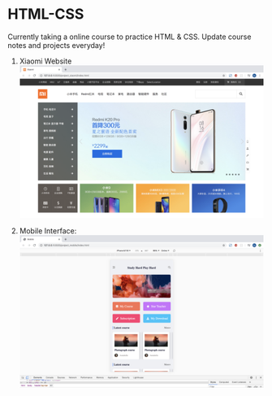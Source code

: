 # HTML-CSS
Currently taking a online course to practice HTML & CSS. Update course notes and projects everyday!

1. Xiaomi Website
![image](https://github.com/SaoriKaku/HTML-CSS/blob/master/screenshot/xiaomi1.png)

2. Mobile Interface: 
![image](https://github.com/SaoriKaku/HTML-CSS/blob/master/screenshot/mobile1.png)
